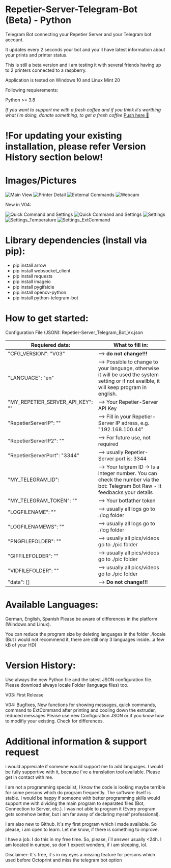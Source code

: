 # Repetier-Server-Telegram-Bot (Beta) - Python
Telegram Bot connecting your Repetier Server and your Telegram bot account.

It updates every 2 seconds your bot and you´ll have latest information about your prints and printer status.

This is still a beta version and i am testing it with several friends having up to 2 printers connected to a raspberry.

Application is tested on Windows 10 and Linux Mint 20

Following requierements:

Python >= 3.8 

_If you want to support me with a fresh coffee and if you think it´s worthing what i'm doing, donate something, to get a fresh coffee_
[Push here :love_letter:](https://paypal.me/DanielGlock78)

# !For updating your existing installation, please refer Version History section below!
# Images/Pictures

![Main View](/00_Pictures/Main_View.JPG)
![Printer Detail](/00_Pictures/Printer_Detail_View.JPG)
![External Commands](/00_Pictures/ExtCommands.JPG)
![Webcam](/00_Pictures/Webcam_Items.JPG)

New in V04:

![Quick Command and Settings](/00_Pictures/QuickCommandsAndSettings_V04.JPG)
![Quick Command and Settings](/00_Pictures/QuickCommands_V04.JPG)
![Settings](/00_Pictures/Settings_V04.JPG)
![Settings_Temperature](/00_Pictures/Settings3_V04.JPG)
![Settings_ExtCommand](/00_Pictures/Settings2_V04.JPG)


# Library dependencies (install via pip):

- pip install arrow
- pip install websocket_client
- pip install requests
- pip install imageio
- pip install pygifsicle
- pip install opencv-python
- pip install python-telegram-bot

# How to get started:

Configuration File (JSON): Repetier-Server_Telegram_Bot_Vx.json

Requiered data:| What to fill in:
---------------|-----------------
"CFG_VERSION": "V03"| --> **do not change!!!**
"LANGUAGE": "en"| --> Possible to change to your language, otherwise it will be used the system setting or if not availble, it will keep program in english.
"MY_REPETIER_SERVER_API_KEY": ""| --> Your Repetier-Server API Key
"RepetierServerIP": ""| --> Fill in your Repetier-Server IP adress, e.g. "192.168.100.44"
"RepetierServerIP2": ""| --> For future use, not required 
"RepetierServerPort": "3344"| --> usually Repetier-Server port is: 3344 
"MY_TELEGRAM_ID": | -->  Your telgram ID -> Is a integer number. You can check the number via the bot: Telegram Bot Raw - It feedbacks your details
"MY_TELEGRAM_TOKEN": ""| --> Your botfather token 
"LOGFILENAME": ""| --> usually all logs go to ./log folder
"LOGFILENAMEWS": ""| --> usually all logs go to ./log folder 
"PNGFILEFOLDER": ""| --> usually all pics/videos go to ./pic folder
"GIFFILEFOLDER": ""| --> usually all pics/videos go to ./pic folder 
"VIDFILEFOLDER": ""| --> usually all pics/videos go to ./pic folder 
"data": [] | --> **Do not change!!!**

# Available Languages:

German, English, Spanish
Please be aware of differences in the platform (Windows and Linux).

You can reduce the program size by deleting languages in the folder ./locale (But i would not recommend it, there are still only 3 languages inside...a few kB of your HD)

# Version History:
Use always the new Python file and the latest JSON configuration file. Please download always locale Folder (language files) too. 

V03: First Release

V04: Bugfixes, New functions for showing messages, quick commands, command to ExtCommand after printing and cooling down the extruder, reduced messages
  Please use new Configuration JSON or if you know how to modifiy your existing. Check for differences.

# Additional information & support request

i would appreciate if someone would support me to add languages. I would be fully supportive with it, because i´ve a translation tool available. 
Please get in contact with me.

I am not a programming specialist, I know the code is looking maybe terrible for some persons which do program frequently.
The software itself is stable. I would be happy if someone with better programming skills would support me with dividing the main program to separated files (Bot, Connection to Server, etc.). I was not able to program it (Every program gets somehow better, but i am far away of declaring myself professional). 

I am also new to Github. It´s my first program which i made available. So please, i am open to learn. Let me know, if there is something to improve.

I have a job. I do this in my free time. So, please, i´ll answer usually <24h. I am located in europe, so don´t expect wonders, if i am sleeping, lol.

Disclaimer: It´s free, it´s in my eyes a missing feature for persons which used before Octoprint and miss the telegram bot option
